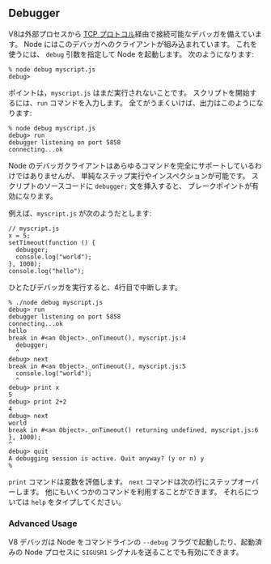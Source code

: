 ## Debugger

<!--
V8 comes with an extensive debugger which is accessable out-of-process via a
simple [TCP protocol](http://code.google.com/p/v8/wiki/DebuggerProtocol).
Node has a built-in client for this debugger. To use this, start Node with the
`debug` argument; a prompt will appear:
-->
V8は外部プロセスから [TCP プロトコル](http://code.google.com/p/v8/wiki/DebuggerProtocol)経由で接続可能なデバッガを備えています。
Node にはこのデバッガへのクライアントが組み込まれています。
これを使うには、 `debug` 引数を指定して Node を起動します。
次のようになります:

    % node debug myscript.js
    debug>

<!--
At this point `myscript.js` is not yet running. To start the script, enter
the command `run`. If everything works okay, the output should look like
this:
-->
ポイントは，`myscript.js` はまだ実行されないことです。
スクリプトを開始するには、`run` コマンドを入力します。
全てがうまくいけば、出力はこのようになります:

    % node debug myscript.js
    debug> run
    debugger listening on port 5858
    connecting...ok

<!--
Node's debugger client doesn't support the full range of commands, but
simple step and inspection is possible. By putting the statement `debugger;`
into the source code of your script, you will enable a breakpoint.
-->
Node のデバッガクライアントはあらゆるコマンドを完全にサポートしているわけではありませんが、
単純なステップ実行やインスペクションが可能です。
スクリプトのソースコードに `debugger;` 文を挿入すると、
ブレークポイントが有効になります。

<!--
For example, suppose `myscript.js` looked like this:
-->
例えば、`myscript.js` が次のようだとします:

    // myscript.js
    x = 5;
    setTimeout(function () {
      debugger;
      console.log("world");
    }, 1000);
    console.log("hello");

<!--
Then once the debugger is run, it will break on line 4.
-->
ひとたびデバッガを実行すると、4行目で中断します。

    % ./node debug myscript.js
    debug> run
    debugger listening on port 5858
    connecting...ok
    hello
    break in #<an Object>._onTimeout(), myscript.js:4
      debugger;
      ^
    debug> next
    break in #<an Object>._onTimeout(), myscript.js:5
      console.log("world");
      ^
    debug> print x
    5
    debug> print 2+2
    4
    debug> next
    world
    break in #<an Object>._onTimeout() returning undefined, myscript.js:6
    }, 1000);
    ^
    debug> quit
    A debugging session is active. Quit anyway? (y or n) y
    %


<!--
The `print` command allows you to evaluate variables. The `next` command steps
over to the next line. There are a few other commands available and more to
come type `help` to see others.
-->
``print`` コマンドは変数を評価します。
``next`` コマンドは次の行にステップオーバーします。
他にもいくつかのコマンドを利用することができます。
それらについては ``help`` をタイプしてください。


### Advanced Usage

<!--
The V8 debugger can be enabled and accessed either by starting Node with
the `--debug` command-line flag or by signaling an existing Node process
with `SIGUSR1`.
-->
V8 デバッガは Node をコマンドラインの `--debug` フラグで起動したり、起動済みの Node プロセスに `SIGUSR1` シグナルを送ることでも有効にできます。

